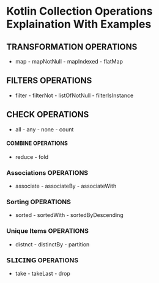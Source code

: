 # Kotlin Collection Operations Explaination With Examples

## TRANSFORMATION OPERATIONS 
* map - mapNotNull - mapIndexed - flatMap
## FILTERS OPERATIONS 
* filter - filterNot - listOfNotNull - filterIsInstance
## CHECK OPERATIONS 
* all - any - none - count
#### COMBINE OPERATIONS
* reduce - fold
### Associations OPERATIONS
* associate - associateBy - associateWith
### Sorting OPERATIONS
* sorted - sortedWith - sortedByDescending
### Unique Items OPERATIONS
* distnct - distinctBy - partition
### 𝗦𝗟𝗜𝗖𝗜𝗡𝗚 OPERATIONS
* take - takeLast - drop


